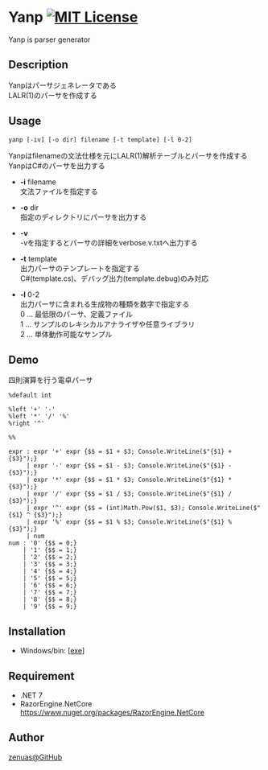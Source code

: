 # Yanp [![MIT License](https://img.shields.io/badge/license-MIT-blue.svg?style=flat)](LICENSE)

Yanp is parser generator  

## Description

Yanpはパーサジェネレータである  
LALR(1)のパーサを作成する  

## Usage

```
yanp [-iv] [-o dir] filename [-t template] [-l 0-2]
```

Yanpはfilenameの文法仕様を元にLALR(1)解析テーブルとパーサを作成する  
YanpはC#のパーサを出力する  

* **-i** filename  
  文法ファイルを指定する  

* **-o** dir  
  指定のディレクトリにパーサを出力する  

* **-v**  
  -vを指定するとパーサの詳細をverbose.v.txtへ出力する  

* **-t** template  
  出力パーサのテンプレートを指定する  
  C#(template.cs)、デバッグ出力(template.debug)のみ対応  

* **-l** 0-2  
  出力パーサに含まれる生成物の種類を数字で指定する  
  0 ... 最低限のパーサ、定義ファイル  
  1 ... サンプルのレキシカルアナライザや任意ライブラリ  
  2 ... 単体動作可能なサンプル  

## Demo

四則演算を行う電卓パーサ  
```
%default int

%left '+' '-'
%left '*' '/' '%'
%right '^'

%%

expr : expr '+' expr {$$ = $1 + $3; Console.WriteLine($"{$1} + {$3}");}
     | expr '-' expr {$$ = $1 - $3; Console.WriteLine($"{$1} - {$3}");}
     | expr '*' expr {$$ = $1 * $3; Console.WriteLine($"{$1} * {$3}");}
     | expr '/' expr {$$ = $1 / $3; Console.WriteLine($"{$1} / {$3}");}
     | expr '^' expr {$$ = (int)Math.Pow($1, $3); Console.WriteLine($"{$1} ^ {$3}");}
     | expr '%' expr {$$ = $1 % $3; Console.WriteLine($"{$1} % {$3}");}
     | num
num : '0' {$$ = 0;}
    | '1' {$$ = 1;}
    | '2' {$$ = 2;}
    | '3' {$$ = 3;}
    | '4' {$$ = 4;}
    | '5' {$$ = 5;}
    | '6' {$$ = 6;}
    | '7' {$$ = 7;}
    | '8' {$$ = 8;}
    | '9' {$$ = 9;}
```

## Installation

* Windows/bin: [[exe](https://github.com/zenuas/Yanp/releases)]  

## Requirement

* .NET 7  
* RazorEngine.NetCore  
  https://www.nuget.org/packages/RazorEngine.NetCore  

## Author

[zenuas@GitHub](https://github.com/zenuas)  
